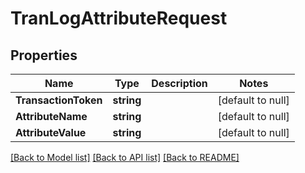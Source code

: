 # TranLogAttributeRequest

## Properties
Name | Type | Description | Notes
------------ | ------------- | ------------- | -------------
**TransactionToken** | **string** |  | [default to null]
**AttributeName** | **string** |  | [default to null]
**AttributeValue** | **string** |  | [default to null]

[[Back to Model list]](../README.md#documentation-for-models) [[Back to API list]](../README.md#documentation-for-api-endpoints) [[Back to README]](../README.md)


